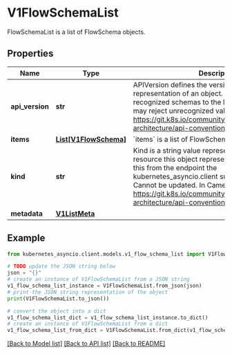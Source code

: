 # V1FlowSchemaList

FlowSchemaList is a list of FlowSchema objects.

## Properties

Name | Type | Description | Notes
------------ | ------------- | ------------- | -------------
**api_version** | **str** | APIVersion defines the versioned schema of this representation of an object. Servers should convert recognized schemas to the latest internal value, and may reject unrecognized values. More info: https://git.k8s.io/community/contributors/devel/sig-architecture/api-conventions.md#resources | [optional] 
**items** | [**List[V1FlowSchema]**](V1FlowSchema.md) | &#x60;items&#x60; is a list of FlowSchemas. | 
**kind** | **str** | Kind is a string value representing the REST resource this object represents. Servers may infer this from the endpoint the kubernetes_asyncio.client submits requests to. Cannot be updated. In CamelCase. More info: https://git.k8s.io/community/contributors/devel/sig-architecture/api-conventions.md#types-kinds | [optional] 
**metadata** | [**V1ListMeta**](V1ListMeta.md) |  | [optional] 

## Example

```python
from kubernetes_asyncio.client.models.v1_flow_schema_list import V1FlowSchemaList

# TODO update the JSON string below
json = "{}"
# create an instance of V1FlowSchemaList from a JSON string
v1_flow_schema_list_instance = V1FlowSchemaList.from_json(json)
# print the JSON string representation of the object
print(V1FlowSchemaList.to_json())

# convert the object into a dict
v1_flow_schema_list_dict = v1_flow_schema_list_instance.to_dict()
# create an instance of V1FlowSchemaList from a dict
v1_flow_schema_list_from_dict = V1FlowSchemaList.from_dict(v1_flow_schema_list_dict)
```
[[Back to Model list]](../README.md#documentation-for-models) [[Back to API list]](../README.md#documentation-for-api-endpoints) [[Back to README]](../README.md)


